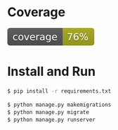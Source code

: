

# Coverage
![Coverage](coverage.svg)



# Install and Run 

```bash
$ pip install -r requirements.txt
```

```bash
$ python manage.py makemigrations
$ python manage.py migrate
$ python manage.py runserver
```
